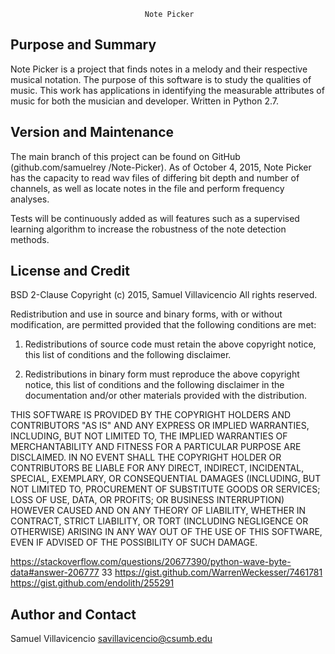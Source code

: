                                   Note Picker

Purpose and Summary
-------------------

Note Picker is a project that finds notes in a melody and their respective
musical notation. The purpose of this software is to study the qualities of
music. This work has applications in identifying the measurable attributes of
music for both the musician and developer. Written in Python 2.7.

Version and Maintenance
-----------------------

The main branch of this project can be found on GitHub (github.com/samuelrey
/Note-Picker). As of October 4, 2015, Note Picker has the capacity to read wav
files of differing bit depth and number of channels, as well as locate notes in
the file and perform frequency analyses.

Tests will be continuously added as will features such as a supervised learning
algorithm to increase the robustness of the note detection methods.

License and Credit
------------------

BSD 2-Clause
Copyright (c) 2015, Samuel Villavicencio
All rights reserved.

Redistribution and use in source and binary forms, with or without modification,
are permitted provided that the following conditions are met:

1. Redistributions of source code must retain the above copyright notice, this 
list of conditions and the following disclaimer.

2. Redistributions in binary form must reproduce the above copyright notice, 
this list of conditions and the following disclaimer in the documentation and/or
other materials provided with the distribution.

THIS SOFTWARE IS PROVIDED BY THE COPYRIGHT HOLDERS AND CONTRIBUTORS "AS IS" AND
ANY EXPRESS OR IMPLIED WARRANTIES, INCLUDING, BUT NOT LIMITED TO, THE IMPLIED 
WARRANTIES OF MERCHANTABILITY AND FITNESS FOR A PARTICULAR PURPOSE ARE 
DISCLAIMED. IN NO EVENT SHALL THE COPYRIGHT HOLDER OR CONTRIBUTORS BE LIABLE FOR
ANY DIRECT, INDIRECT, INCIDENTAL, SPECIAL, EXEMPLARY, OR CONSEQUENTIAL DAMAGES 
(INCLUDING, BUT NOT LIMITED TO, PROCUREMENT OF SUBSTITUTE GOODS OR SERVICES; 
LOSS OF USE, DATA, OR PROFITS; OR BUSINESS INTERRUPTION) HOWEVER CAUSED AND ON
ANY THEORY OF LIABILITY, WHETHER IN CONTRACT, STRICT LIABILITY, OR TORT 
(INCLUDING NEGLIGENCE OR OTHERWISE) ARISING IN ANY WAY OUT OF THE USE OF THIS
SOFTWARE, EVEN IF ADVISED OF THE POSSIBILITY OF SUCH DAMAGE.

https://stackoverflow.com/questions/20677390/python-wave-byte-data#answer-206777
33
https://gist.github.com/WarrenWeckesser/7461781
https://gist.github.com/endolith/255291

Author and Contact
------------------

Samuel Villavicencio
savillavicencio@csumb.edu
